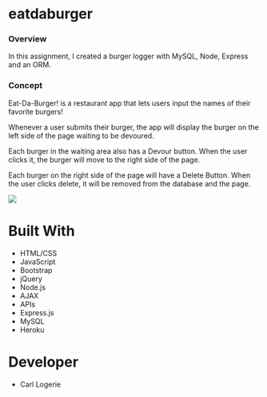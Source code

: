 # eatdaburger
### Overview

In this assignment, I created a burger logger with MySQL, Node, Express and an ORM.

### Concept

Eat-Da-Burger! is a restaurant app that lets users input the names of their favorite burgers!

Whenever a user submits their burger, the app will display the burger on the left side of the page waiting to be devoured.

Each burger in the waiting area also has a Devour button. When the user clicks it, the burger will move to the right side of the page.

Each burger on the right side of the page will have a Delete Button. When the user clicks delete, it will be removed from the database and the page.

![](public/assests/img/burgerapp.png)

# Built With
* HTML/CSS
* JavaScript
* Bootstrap
* jQuery
* Node.js
* AJAX
* APIs
* Express.js
* MySQL
* Heroku

# Developer
* Carl Logerie